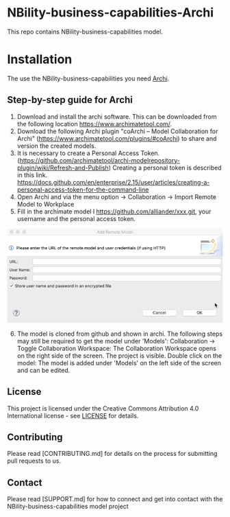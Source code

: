 # NBility-business-capabilities-Archi

This repo contains NBility-business-capabilities model. 

# Installation 
The use the NBility-business-capabilities you need [Archi](https://www.archimatetool.com/). 

## Step-by-step guide for Archi
1. Download and install the archi software. This can be downloaded from the following location https://www.archimatetool.com/. 
1. Download the following Archi plugin "coArchi – Model Collaboration for Archi" (https://www.archimatetool.com/plugins/#coArchi) to share and version the created models. 
1. It is necessary to create a Personal Access Token. (https://github.com/archimatetool/archi-modelrepository-plugin/wiki/Refresh-and-Publish)
Creating a personal token is described in this link. https://docs.github.com/en/enterprise/2.15/user/articles/creating-a-personal-access-token-for-the-command-line
1. Open Archi and via the menu option → Collaboration → Import Remote Model to Workplace
1. Fill in the archimate model l https://github.com/alliander/xxx.git, your username and the personal access token. 

![screenshot](https://github.com/lfenergyarchitecturemodel/.github/blob/main/images/a29b0ff3-7912-449e-81c9-0482aee3cd24.png)

6. The model is cloned from github and shown in archi. The following steps may still be required to get the model under 'Models': Collaboration → Toggle Collaboration Workspace: The Collaboration Workspace opens on the right side of the screen. The project is visible. Double click on the model: The model is added under 'Models' on the left side of the screen and can be edited.

## License
This project is licensed under the Creative Commons Attribution 4.0 International license - see [LICENSE](LICENSE) for details.

## Contributing
Please read [CONTRIBUTING.md] for details on the process for submitting pull requests to us.

## Contact
Please read [SUPPORT.md] for how to connect and get into contact with the NBility-business-capabilities model project
